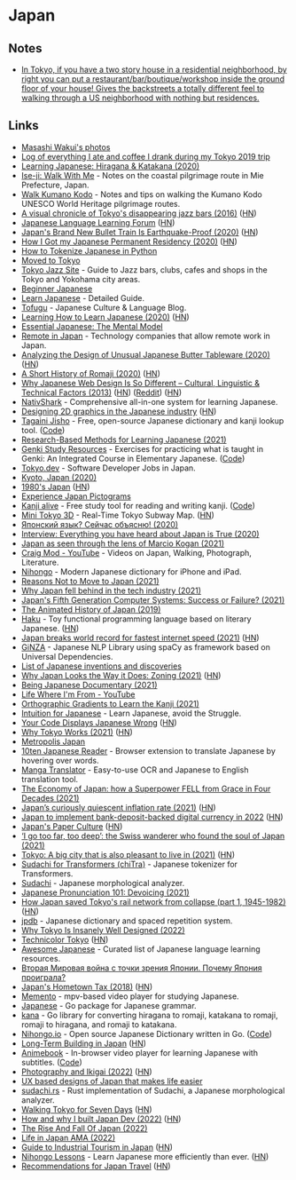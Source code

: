 # Japan

## Notes

- [In Tokyo, if you have a two story house in a residential neighborhood, by right you can put a restaurant/bar/boutique/workshop inside the ground floor of your house! Gives the backstreets a totally different feel to walking through a US neighborhood with nothing but residences.](https://twitter.com/McReynoldsJoe/status/1525326684374941696)

## Links

- [Masashi Wakui's photos](http://masa-photo.tumblr.com/)
- [Log of everything I ate and coffee I drank during my Tokyo 2019 trip](https://github.com/katmeister/tokyo-2019)
- [Learning Japanese: Hiragana & Katakana (2020)](https://misha.brukman.net/blog/2020/01/learning-japanese-hiragana-and-katakana/)
- [Ise-ji: Walk With Me](https://walkkumano.com/iseji/) - Notes on the coastal pilgrimage route in Mie Prefecture, Japan.
- [Walk Kumano Kodo](https://walkkumano.com/) - Notes and tips on walking the Kumano Kodo UNESCO World Heritage pilgrimage routes.
- [A visual chronicle of Tokyo's disappearing jazz bars (2016)](https://thevinylfactory.com/features/tokyo-jazz-joints-visual-chronicle/) ([HN](https://news.ycombinator.com/item?id=23666647))
- [Japanese Language Learning Forum](https://questions.japanesecomplete.com/) ([HN](https://news.ycombinator.com/item?id=24025034))
- [Japan's Brand New Bullet Train Is Earthquake-Proof (2020)](https://www.popularmechanics.com/science/a33372664/japan-new-bullet-train-shinkansen-earthquakes/) ([HN](https://news.ycombinator.com/item?id=24015707))
- [How I Got my Japanese Permanent Residency (2020)](https://www.dampfkraft.com/how-i-got-my-japanese-pr.html) ([HN](https://news.ycombinator.com/item?id=24099252))
- [How to Tokenize Japanese in Python](https://www.dampfkraft.com/nlp/how-to-tokenize-japanese.html)
- [Moved to Tokyo](https://juanitofatas.com/fragments/moved-to-tokyo)
- [Tokyo Jazz Site](https://tokyojazzsite.com/) - Guide to Jazz bars, clubs, cafes and shops in the Tokyo and Yokohama city areas.
- [Beginner Japanese](https://brandur.org/fragments/beginner-japanese)
- [Learn Japanese](https://www.tofugu.com/learn-japanese/) - Detailed Guide.
- [Tofugu](https://www.tofugu.com/) - Japanese Culture & Language Blog.
- [Learning How to Learn Japanese (2020)](https://zachdaniel.dev/learning-how-to-learn-japanese/) ([HN](https://news.ycombinator.com/item?id=24557961))
- [Essential Japanese: The Mental Model](https://japanesecomplete.com/guide)
- [Remote in Japan](https://github.com/remote-jp/remote-in-japan/blob/master/README.en.md) - Technology companies that allow remote work in Japan.
- [Analyzing the Design of Unusual Japanese Butter Tableware (2020)](https://www.core77.com/posts/102355/Analyzing-the-Design-of-Unusual-Japanese-Butter-Tableware) ([HN](https://news.ycombinator.com/item?id=24814038))
- [A Short History of Romaji (2020)](https://www.dampfkraft.com/romaji-history.html) ([HN](https://news.ycombinator.com/item?id=25108455))
- [Why Japanese Web Design Is So Different – Cultural, Linguistic & Technical Factors (2013)](https://randomwire.com/why-japanese-web-design-is-so-different/) ([HN](https://news.ycombinator.com/item?id=25148942)) ([Reddit](https://www.reddit.com/r/programming/comments/t5gsaf/why_japanese_web_design_is_so_different_cultural/)) ([HN](https://news.ycombinator.com/item?id=30523955))
- [NativShark](https://www.nativshark.com/) - Comprehensive all-in-one system for learning Japanese.
- [Designing 2D graphics in the Japanese industry](https://vgdensetsu.tumblr.com/post/179656817318/designing-2d-graphics-in-japan-from-the-late-70s) ([HN](https://news.ycombinator.com/item?id=25344354))
- [Tagaini Jisho](https://www.tagaini.net/) - Free, open-source Japanese dictionary and kanji lookup tool. ([Code](https://github.com/Gnurou/tagainijisho))
- [Research-Based Methods for Learning Japanese (2021)](https://japanesecomplete.com/articles/?p=1282)
- [Genki Study Resources](https://sethclydesdale.github.io/genki-study-resources/) - Exercises for practicing what is taught in Genki: An Integrated Course in Elementary Japanese. ([Code](https://github.com/SethClydesdale/genki-study-resources))
- [Tokyo.dev](https://www.tokyodev.com/) - Software Developer Jobs in Japan.
- [Kyoto, Japan (2020)](https://www.arun.is/blog/kyoto/)
- [1980's Japan](https://www.youtube.com/watch?v=C_qi8XVP8W0) ([HN](https://news.ycombinator.com/item?id=26060833))
- [Experience Japan Pictograms](https://experience-japan.info/)
- [Kanji alive](https://kanjialive.com/) - Free study tool for reading and writing kanji. ([Code](https://github.com/kanjialive/kanji-data-media))
- [Mini Tokyo 3D](https://minitokyo3d.com/) - Real-Time Tokyo Subway Map. ([HN](https://news.ycombinator.com/item?id=29765449))
- [Японский язык? Сейчас объясню! (2020)](https://www.youtube.com/watch?v=pLNZtA2a4CM)
- [Interview: Everything you have heard about Japan is True (2020)](https://hargup.medium.com/everything-you-have-heard-about-japan-is-true-901e0bbcee9b)
- [Japan as seen through the lens of Marcio Kogan (2021)](https://www.wallpaper.com/design/explore-japan-with-marcio-kogan)
- [Craig Mod - YouTube](https://www.youtube.com/c/CraigMod/videos) - Videos on Japan, Walking, Photograph, Literature.
- [Nihongo](https://nihongo-app.com/) - Modern Japanese dictionary for iPhone and iPad.
- [Reasons Not to Move to Japan (2021)](https://www.youtube.com/watch?v=nfpWAqK0YZE)
- [Why Japan fell behind in the tech industry (2021)](https://www.youtube.com/watch?v=GqMSWuSeDPA)
- [Japan's Fifth Generation Computer Systems: Success or Failure? (2021)](https://instadeq.com/blog/posts/japans-fifth-generation-computer-systems-success-or-failure/)
- [The Animated History of Japan (2019)](https://www.youtube.com/watch?v=8Zwi3XXLci8)
- [Haku](https://codeberg.org/wimvanderbauwhede/haku) - Toy functional programming language based on literary Japanese. ([HN](https://news.ycombinator.com/item?id=28624483))
- [Japan breaks world record for fastest internet speed (2021)](https://www.freethink.com/technology/fastest-internet-speed) ([HN](https://news.ycombinator.com/item?id=28673726))
- [GiNZA](https://github.com/megagonlabs/ginza) - Japanese NLP Library using spaCy as framework based on Universal Dependencies.
- [List of Japanese inventions and discoveries](https://en.wikipedia.org/wiki/List_of_Japanese_inventions_and_discoveries)
- [Why Japan Looks the Way it Does: Zoning (2021)](https://www.youtube.com/watch?v=wfm2xCKOCNk) ([HN](https://news.ycombinator.com/item?id=28838239))
- [Being Japanese Documentary (2021)](https://letterboxd.com/film/being-japanese/)
- [Life Where I'm From - YouTube](https://www.youtube.com/channel/UCqwxJts-6yF33rupyF_DCsA)
- [Orthographic Gradients to Learn the Kanji (2021)](https://japanesecomplete.com/articles/?p=1512)
- [Intuition for Japanese](https://japanesecomplete.com/articles/) - Learn Japanese, avoid the Struggle.
- [Your Code Displays Japanese Wrong](https://heistak.github.io/your-code-displays-japanese-wrong/) ([HN](https://news.ycombinator.com/item?id=29022906))
- [Why Tokyo Works (2021)](https://metropolisjapan.com/why-tokyo-works/) ([HN](https://news.ycombinator.com/item?id=29134481))
- [Metropolis Japan](https://metropolisjapan.com/)
- [10ten Japanese Reader](https://github.com/birchill/10ten-ja-reader) - Browser extension to translate Japanese by hovering over words.
- [Manga Translator](https://github.com/cameronkinsella/manga-translator) - Easy-to-use OCR and Japanese to English translation tool.
- [The Economy of Japan: how a Superpower FELL from Grace in Four Decades (2021)](https://www.youtube.com/watch?v=pU_yyadYgG8)
- [Japan’s curiously quiescent inflation rate (2021)](https://www.economist.com/finance-and-economics/2021/11/20/the-case-of-the-curiously-quiescent-inflation-rate) ([HN](https://news.ycombinator.com/item?id=29312300))
- [Japan to implement bank-deposit-backed digital currency in 2022](https://asia.nikkei.com/Business/Finance/Japan-to-launch-bank-deposit-backed-digital-currency-in-2022) ([HN](https://news.ycombinator.com/item?id=29330819))
- [Japan's Paper Culture](https://www.jetpens.com/blog/Japan-s-Paper-Culture/pt/998) ([HN](https://news.ycombinator.com/item?id=29709551))
- [‘I go too far, too deep’: the Swiss wanderer who found the soul of Japan (2021)](https://www.theguardian.com/artanddesign/gallery/2021/dec/22/swiss-wanderer-soul-of-japan-werner-bischof)
- [Tokyo: A big city that is also pleasant to live in (2021)](https://www.economist.com/special-report/2021/12/07/the-big-city-that-is-also-pleasant-to-live-in) ([HN](https://news.ycombinator.com/item?id=29755772))
- [Sudachi for Transformers (chiTra)](https://github.com/WorksApplications/SudachiTra) - Japanese tokenizer for Transformers.
- [Sudachi](https://github.com/WorksApplications/Sudachi) - Japanese morphological analyzer.
- [Japanese Pronunciation 101: Devoicing (2021)](https://www.youtube.com/watch?v=iYQM7BhJJns)
- [How Japan saved Tokyo's rail network from collapse (part 1, 1945-1982)](https://seungylee14.substack.com/p/how-japan-saved-tokyos-rail-network) ([HN](https://news.ycombinator.com/item?id=30228327))
- [jpdb](https://jpdb.io/) - Japanese dictionary and spaced repetition system.
- [Why Tokyo Is Insanely Well Designed (2022)](https://www.youtube.com/watch?v=zysL_lkdtys)
- [Technicolor Tokyo](https://neocha.com/magazine/technicolor-tokyo/) ([HN](https://news.ycombinator.com/item?id=30818253))
- [Awesome Japanese](https://github.com/yudataguy/Awesome-Japanese) - Curated list of Japanese language learning resources.
- [Вторая Мировая война с точки зрения Японии. Почему Япония проиграла?](https://www.youtube.com/watch?v=eWrstRfalnw)
- [Japan's Hometown Tax (2018)](https://www.kalzumeus.com/2018/10/19/japanese-hometown-tax/) ([HN](https://news.ycombinator.com/item?id=31152365))
- [Memento](https://github.com/ripose-jp/Memento) - mpv-based video player for studying Japanese.
- [Japanese](https://github.com/gojp/japanese) - Go package for Japanese grammar.
- [kana](https://github.com/gojp/kana) - Go library for converting hiragana to romaji, katakana to romaji, romaji to hiragana, and romaji to katakana.
- [Nihongo.io](https://nihongo.io/) - Open source Japanese Dictionary written in Go. ([Code](https://github.com/gojp/nihongo))
- [Long-Term Building in Japan](https://longnow.org/ideas/02019/09/11/long-term-building-in-japan/) ([HN](https://news.ycombinator.com/item?id=31428481))
- [Animebook](https://animebook.github.io/) - In-browser video player for learning Japanese with subtitles. ([Code](https://github.com/animebook/animebook.github.io))
- [Photography and Ikigai (2022)](https://www.lkazphoto.com/blog/photography-and-ikigai) ([HN](https://news.ycombinator.com/item?id=31579522))
- [UX based designs of Japan that makes life easier](https://twitter.com/richardker/status/1535570110114541569)
- [sudachi.rs](https://github.com/WorksApplications/sudachi.rs) - Rust implementation of Sudachi, a Japanese morphological analyzer.
- [Walking Tokyo for Seven Days](https://craigmod.com/ridgeline/146/) ([HN](https://news.ycombinator.com/item?id=32420980))
- [How and why I built Japan Dev (2022)](https://japan-dev.com/blog/how-and-why-i-built-japan-dev) ([HN](https://news.ycombinator.com/item?id=32479731))
- [The Rise And Fall Of Japan (2022)](https://www.youtube.com/watch?v=12ddOpt7Hio)
- [Life in Japan AMA (2022)](https://www.youtube.com/watch?v=Ok4-HQAHysk)
- [Guide to Industrial Tourism in Japan](https://www.jetro.go.jp/en/eccj/ind_tourism/) ([HN](https://news.ycombinator.com/item?id=33680460))
- [Nihongo Lessons](https://lessons.nihongo-app.com/) - Learn Japanese more efficiently than ever. ([HN](https://news.ycombinator.com/item?id=33822950))
- [Recommendations for Japan Travel](https://www.kalzumeus.com/japan-recommendations/) ([HN](https://news.ycombinator.com/item?id=33852471))
